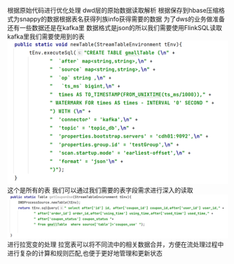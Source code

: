根据原始代码进行优化处理 dwd层的原始数据读取解析 根据保存到hbase压缩格式为snappy的数据根据表名获得列族info获得需要的数据  为了dws的业务做准备
还有一些数据还是在kafka里 数据格式是json的所以我们需要使用FlinkSQL读取kafka里我们需要使用到的表
![img.png](img.png)
这个是所有的表 我们可以通过我们需要的表字段需求进行深入的读取
![img_1.png](img_1.png)
进行拉宽变的处理  拉宽表可以将不同流中的相关数据合并，方便在流处理过程中进行复杂的计算和规则匹配,也便于更好地管理和更新状态